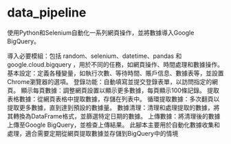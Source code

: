 # data_pipeline

使用Python和Selenium自動化一系列網頁操作，並將數據導入Google BigQuery。

導入必要模組：包括 random、selenium、datetime、pandas 和 google.cloud.bigquery ，用於不同的任務，如網頁操作、時間處理和數據操作。
基本設定：定義各種變量，如執行次數、等待時間、賬戶信息、數據表等，並設置Chrome瀏覽器的選項。
登錄功能：自動填寫並提交登錄表單，以訪問指定的網頁。
顯示每頁數據：調整網頁設置以顯示更多數據，每頁顯示100條記錄。
提取表格數據：從網頁表格中提取數據，存儲在列表中。
循環提取數據：多次翻頁以提取更多數據，直到達到預設的數據量。
數據清理：清理和處理提取的數據，將其轉換為DataFrame格式，並篩選特定日期的數據。
上傳數據：將清理後的數據上傳至Google BigQuery，並檢查上傳結果。
此腳本主要用於自動化數據收集和處理，適合需要定期從網頁提取數據並存儲到BigQuery中的情境
